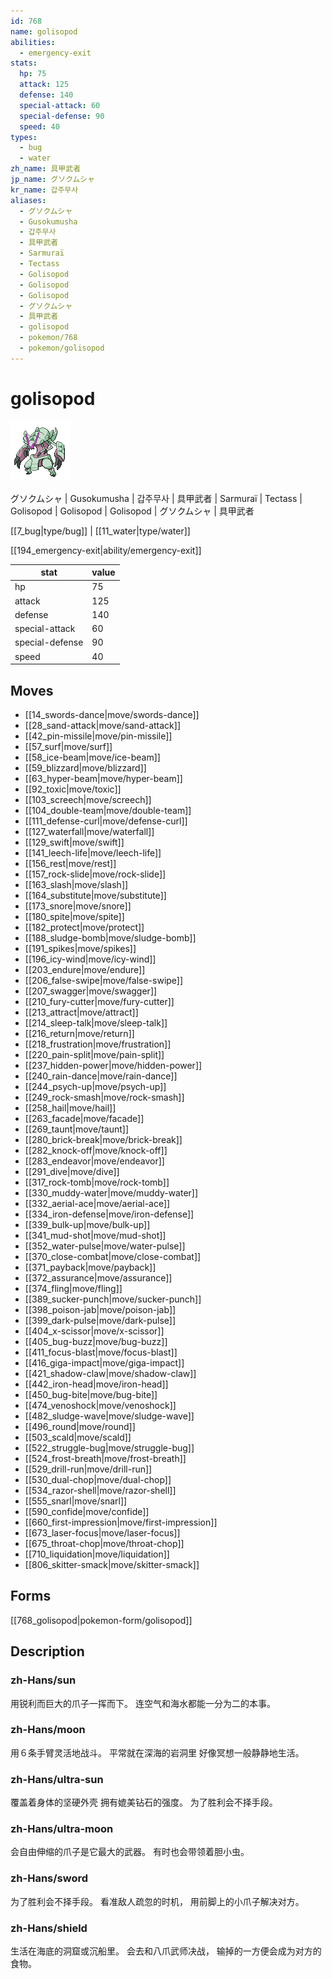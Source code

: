 ```yaml
---
id: 768
name: golisopod
abilities:
  - emergency-exit
stats:
  hp: 75
  attack: 125
  defense: 140
  special-attack: 60
  special-defense: 90
  speed: 40
types:
  - bug
  - water
zh_name: 具甲武者
jp_name: グソクムシャ
kr_name: 갑주무사
aliases:
  - グソクムシャ
  - Gusokumusha
  - 갑주무사
  - 具甲武者
  - Sarmuraï
  - Tectass
  - Golisopod
  - Golisopod
  - Golisopod
  - グソクムシャ
  - 具甲武者
  - golisopod
  - pokemon/768
  - pokemon/golisopod
---
```

# golisopod

![](https://raw.githubusercontent.com/PokeAPI/sprites/master/sprites/pokemon/768.png)

グソクムシャ | Gusokumusha | 갑주무사 | 具甲武者 | Sarmuraï | Tectass | Golisopod | Golisopod | Golisopod | グソクムシャ | 具甲武者

[[7_bug|type/bug]] | [[11_water|type/water]]

[[194_emergency-exit|ability/emergency-exit]]

|stat|value|
|---|---|
|hp|75|
|attack|125|
|defense|140|
|special-attack|60|
|special-defense|90|
|speed|40|


## Moves

- [[14_swords-dance|move/swords-dance]]
- [[28_sand-attack|move/sand-attack]]
- [[42_pin-missile|move/pin-missile]]
- [[57_surf|move/surf]]
- [[58_ice-beam|move/ice-beam]]
- [[59_blizzard|move/blizzard]]
- [[63_hyper-beam|move/hyper-beam]]
- [[92_toxic|move/toxic]]
- [[103_screech|move/screech]]
- [[104_double-team|move/double-team]]
- [[111_defense-curl|move/defense-curl]]
- [[127_waterfall|move/waterfall]]
- [[129_swift|move/swift]]
- [[141_leech-life|move/leech-life]]
- [[156_rest|move/rest]]
- [[157_rock-slide|move/rock-slide]]
- [[163_slash|move/slash]]
- [[164_substitute|move/substitute]]
- [[173_snore|move/snore]]
- [[180_spite|move/spite]]
- [[182_protect|move/protect]]
- [[188_sludge-bomb|move/sludge-bomb]]
- [[191_spikes|move/spikes]]
- [[196_icy-wind|move/icy-wind]]
- [[203_endure|move/endure]]
- [[206_false-swipe|move/false-swipe]]
- [[207_swagger|move/swagger]]
- [[210_fury-cutter|move/fury-cutter]]
- [[213_attract|move/attract]]
- [[214_sleep-talk|move/sleep-talk]]
- [[216_return|move/return]]
- [[218_frustration|move/frustration]]
- [[220_pain-split|move/pain-split]]
- [[237_hidden-power|move/hidden-power]]
- [[240_rain-dance|move/rain-dance]]
- [[244_psych-up|move/psych-up]]
- [[249_rock-smash|move/rock-smash]]
- [[258_hail|move/hail]]
- [[263_facade|move/facade]]
- [[269_taunt|move/taunt]]
- [[280_brick-break|move/brick-break]]
- [[282_knock-off|move/knock-off]]
- [[283_endeavor|move/endeavor]]
- [[291_dive|move/dive]]
- [[317_rock-tomb|move/rock-tomb]]
- [[330_muddy-water|move/muddy-water]]
- [[332_aerial-ace|move/aerial-ace]]
- [[334_iron-defense|move/iron-defense]]
- [[339_bulk-up|move/bulk-up]]
- [[341_mud-shot|move/mud-shot]]
- [[352_water-pulse|move/water-pulse]]
- [[370_close-combat|move/close-combat]]
- [[371_payback|move/payback]]
- [[372_assurance|move/assurance]]
- [[374_fling|move/fling]]
- [[389_sucker-punch|move/sucker-punch]]
- [[398_poison-jab|move/poison-jab]]
- [[399_dark-pulse|move/dark-pulse]]
- [[404_x-scissor|move/x-scissor]]
- [[405_bug-buzz|move/bug-buzz]]
- [[411_focus-blast|move/focus-blast]]
- [[416_giga-impact|move/giga-impact]]
- [[421_shadow-claw|move/shadow-claw]]
- [[442_iron-head|move/iron-head]]
- [[450_bug-bite|move/bug-bite]]
- [[474_venoshock|move/venoshock]]
- [[482_sludge-wave|move/sludge-wave]]
- [[496_round|move/round]]
- [[503_scald|move/scald]]
- [[522_struggle-bug|move/struggle-bug]]
- [[524_frost-breath|move/frost-breath]]
- [[529_drill-run|move/drill-run]]
- [[530_dual-chop|move/dual-chop]]
- [[534_razor-shell|move/razor-shell]]
- [[555_snarl|move/snarl]]
- [[590_confide|move/confide]]
- [[660_first-impression|move/first-impression]]
- [[673_laser-focus|move/laser-focus]]
- [[675_throat-chop|move/throat-chop]]
- [[710_liquidation|move/liquidation]]
- [[806_skitter-smack|move/skitter-smack]]

## Forms



[[768_golisopod|pokemon-form/golisopod]]

## Description

### zh-Hans/sun

用锐利而巨大的爪子一挥而下。
连空气和海水都能一分为二的本事。

### zh-Hans/moon

用６条手臂灵活地战斗。
平常就在深海的岩洞里
好像冥想一般静静地生活。

### zh-Hans/ultra-sun

覆盖着身体的坚硬外壳
拥有媲美钻石的强度。
为了胜利会不择手段。

### zh-Hans/ultra-moon

会自由伸缩的爪子是它最大的武器。
有时也会带领着胆小虫。

### zh-Hans/sword

为了胜利会不择手段。
看准敌人疏忽的时机，
用前脚上的小爪子解决对方。

### zh-Hans/shield

生活在海底的洞窟或沉船里。
会去和八爪武师决战，
输掉的一方便会成为对方的食物。

